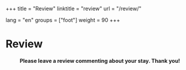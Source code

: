 +++
title = "Review"
linktitle = "review"
url = "/review/"

lang = "en"
groups = ["foot"]
weight = 90 
+++
<h1>Review</h1>
</div>
<div data-role="main" class="ui-content" style="text-align:center;">
<h4>Please leave a review commenting about your stay. Thank you!</h4>
